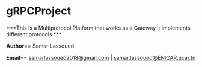 # gRPCProject

***This is a Multiprotocol Platform that works as  a Gateway
it implements different protocols ***


__Author__== Samar Lassoued

__Email__== samarlassoued2018@gmail.com | samar.lassoued@ENICAR.ucar.tn



